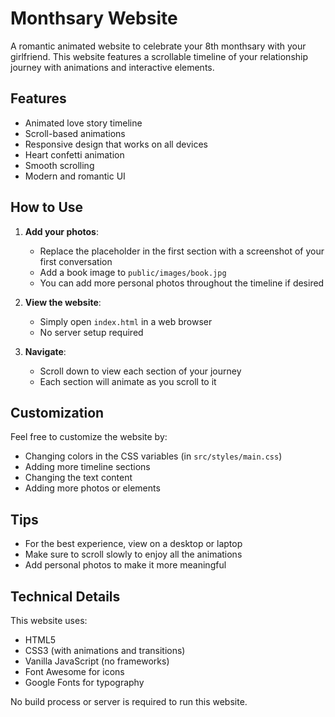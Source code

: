 # Monthsary Website

A romantic animated website to celebrate your 8th monthsary with your girlfriend. This website features a scrollable timeline of your relationship journey with animations and interactive elements.

## Features

- Animated love story timeline
- Scroll-based animations
- Responsive design that works on all devices
- Heart confetti animation
- Smooth scrolling
- Modern and romantic UI

## How to Use

1. **Add your photos**: 
   - Replace the placeholder in the first section with a screenshot of your first conversation
   - Add a book image to `public/images/book.jpg`
   - You can add more personal photos throughout the timeline if desired

2. **View the website**:
   - Simply open `index.html` in a web browser
   - No server setup required

3. **Navigate**:
   - Scroll down to view each section of your journey
   - Each section will animate as you scroll to it

## Customization

Feel free to customize the website by:

- Changing colors in the CSS variables (in `src/styles/main.css`)
- Adding more timeline sections
- Changing the text content
- Adding more photos or elements

## Tips

- For the best experience, view on a desktop or laptop
- Make sure to scroll slowly to enjoy all the animations
- Add personal photos to make it more meaningful

## Technical Details

This website uses:
- HTML5
- CSS3 (with animations and transitions)
- Vanilla JavaScript (no frameworks)
- Font Awesome for icons
- Google Fonts for typography

No build process or server is required to run this website. 